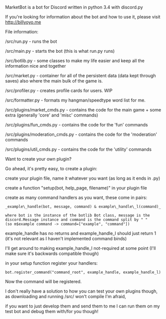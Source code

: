 
MarketBot is a bot for Discord written in python 3.4 with discord.py

If you're looking for information about the bot and how to use it, please visit http://billyoyo.me

File information:

  /src/run.py - runs the bot
  
  /src/main.py - starts the bot (this is what run.py runs)
  
  /src/botlib.py - some classes to make my life easier and keep all the information nice and together
  
  /src/market.py - container for all of the persistent data (data kept through saves) also where the main bulk of the game is.
  
  /src/profiler.py - creates profile cards for users. WIP
  
  /src/formatter.py - formats my hangman/speedtype word list for me.
  
  /src/plugins/market_cmds.py - contains the code for the main game + some extra (generally 'core' and 'misc' commands)
  
  /src/plugins/fun_cmds.py - contains the code for the 'fun' commands
  
  /src/plugins/moderation_cmds.py - contains the code for the 'moderation' commands
  
  /src/plugins/util_cmds.py - contains the code for the 'utility' commands
  
  
Want to create your own plugin?

  Go ahead, it's pretty easy, to create a plugin:
  
  create your plugin file, name it whatever you want (as long as it ends in .py)
  
  create a function "setup(bot, help_page, filename)" in your plugin file
  
  create as many command handlers as you want, these come in pairs: 
  
    _example\_handle(bot, message, command) & example\_handle\_l(command)_
    
    where bot is the instance of the botlib Bot class, message is the discord.Message instance and command is the command split by " "
    (so m$example command -> command=["example", "command"])
    
  example_handle has no returns and example_handle_l should just return 1 (it's not relevant as I haven't implemented command binds)
  
  I'll get around to making example_handle_l not-required at some point (I'll make sure it's backwards compatible though)
  
  in your setup function register your handlers:
  
    bot.register_command("command_root", example_handle, example_handle_l)
    
  Now the command will be registered. 
  
  I don't really have a solution to how you can test your own plugins though, as downloading and running /src/ won't compile I'm afraid,
  
  if you want to just develop them and send them to me I can run them on my test bot and debug them with/for you though!
  
